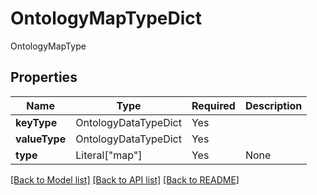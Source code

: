 # OntologyMapTypeDict

OntologyMapType

## Properties
| Name | Type | Required | Description |
| ------------ | ------------- | ------------- | ------------- |
**keyType** | OntologyDataTypeDict | Yes |  |
**valueType** | OntologyDataTypeDict | Yes |  |
**type** | Literal["map"] | Yes | None |


[[Back to Model list]](../../README.md#documentation-for-models) [[Back to API list]](../../README.md#documentation-for-api-endpoints) [[Back to README]](../../README.md)
